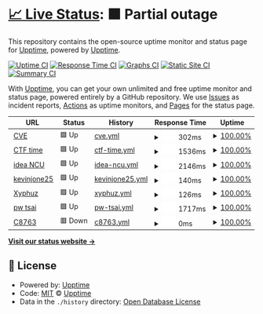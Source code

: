 # [📈 Live Status](https://demo.upptime.js.org): <!--live status--> **🟧 Partial outage**

This repository contains the open-source uptime monitor and status page for [Upptime](https://upptime.js.org), powered by [Upptime](https://github.com/upptime/upptime).

[![Uptime CI](https://github.com/upptime/upptime/workflows/Uptime%20CI/badge.svg)](https://github.com/upptime/upptime/actions?query=workflow%3A%22Uptime+CI%22)
[![Response Time CI](https://github.com/upptime/upptime/workflows/Response%20Time%20CI/badge.svg)](https://github.com/upptime/upptime/actions?query=workflow%3A%22Response+Time+CI%22)
[![Graphs CI](https://github.com/upptime/upptime/workflows/Graphs%20CI/badge.svg)](https://github.com/upptime/upptime/actions?query=workflow%3A%22Graphs+CI%22)
[![Static Site CI](https://github.com/upptime/upptime/workflows/Static%20Site%20CI/badge.svg)](https://github.com/upptime/upptime/actions?query=workflow%3A%22Static+Site+CI%22)
[![Summary CI](https://github.com/upptime/upptime/workflows/Summary%20CI/badge.svg)](https://github.com/upptime/upptime/actions?query=workflow%3A%22Summary+CI%22)

With [Upptime](https://upptime.js.org), you can get your own unlimited and free uptime monitor and status page, powered entirely by a GitHub repository. We use [Issues](https://github.com/upptime/upptime/issues) as incident reports, [Actions](https://github.com/upptime/upptime/actions) as uptime monitors, and [Pages](https://demo.upptime.js.org) for the status page.

<!--start: status pages-->
<!-- This summary is generated by Upptime (https://github.com/upptime/upptime) -->
<!-- Do not edit this manually, your changes will be overwritten -->
<!-- prettier-ignore -->
| URL | Status | History | Response Time | Uptime |
| --- | ------ | ------- | ------------- | ------ |
| <img alt="" src="https://favicons.githubusercontent.com/www.cve.org" height="13"> [CVE](https://www.cve.org/) | 🟩 Up | [cve.yml](https://github.com/kevinjone25/uptime/commits/HEAD/history/cve.yml) | <details><summary><img alt="Response time graph" src="./graphs/cve/response-time-week.png" height="20"> 302ms</summary><br><a href="https://demo.upptime.js.org/history/cve"><img alt="Response time 276" src="https://img.shields.io/endpoint?url=https%3A%2F%2Fraw.githubusercontent.com%2Fkevinjone25%2Fuptime%2FHEAD%2Fapi%2Fcve%2Fresponse-time.json"></a><br><a href="https://demo.upptime.js.org/history/cve"><img alt="24-hour response time 501" src="https://img.shields.io/endpoint?url=https%3A%2F%2Fraw.githubusercontent.com%2Fkevinjone25%2Fuptime%2FHEAD%2Fapi%2Fcve%2Fresponse-time-day.json"></a><br><a href="https://demo.upptime.js.org/history/cve"><img alt="7-day response time 302" src="https://img.shields.io/endpoint?url=https%3A%2F%2Fraw.githubusercontent.com%2Fkevinjone25%2Fuptime%2FHEAD%2Fapi%2Fcve%2Fresponse-time-week.json"></a><br><a href="https://demo.upptime.js.org/history/cve"><img alt="30-day response time 277" src="https://img.shields.io/endpoint?url=https%3A%2F%2Fraw.githubusercontent.com%2Fkevinjone25%2Fuptime%2FHEAD%2Fapi%2Fcve%2Fresponse-time-month.json"></a><br><a href="https://demo.upptime.js.org/history/cve"><img alt="1-year response time 276" src="https://img.shields.io/endpoint?url=https%3A%2F%2Fraw.githubusercontent.com%2Fkevinjone25%2Fuptime%2FHEAD%2Fapi%2Fcve%2Fresponse-time-year.json"></a></details> | <details><summary><a href="https://demo.upptime.js.org/history/cve">100.00%</a></summary><a href="https://demo.upptime.js.org/history/cve"><img alt="All-time uptime 100.00%" src="https://img.shields.io/endpoint?url=https%3A%2F%2Fraw.githubusercontent.com%2Fkevinjone25%2Fuptime%2FHEAD%2Fapi%2Fcve%2Fuptime.json"></a><br><a href="https://demo.upptime.js.org/history/cve"><img alt="24-hour uptime 100.00%" src="https://img.shields.io/endpoint?url=https%3A%2F%2Fraw.githubusercontent.com%2Fkevinjone25%2Fuptime%2FHEAD%2Fapi%2Fcve%2Fuptime-day.json"></a><br><a href="https://demo.upptime.js.org/history/cve"><img alt="7-day uptime 100.00%" src="https://img.shields.io/endpoint?url=https%3A%2F%2Fraw.githubusercontent.com%2Fkevinjone25%2Fuptime%2FHEAD%2Fapi%2Fcve%2Fuptime-week.json"></a><br><a href="https://demo.upptime.js.org/history/cve"><img alt="30-day uptime 100.00%" src="https://img.shields.io/endpoint?url=https%3A%2F%2Fraw.githubusercontent.com%2Fkevinjone25%2Fuptime%2FHEAD%2Fapi%2Fcve%2Fuptime-month.json"></a><br><a href="https://demo.upptime.js.org/history/cve"><img alt="1-year uptime 100.00%" src="https://img.shields.io/endpoint?url=https%3A%2F%2Fraw.githubusercontent.com%2Fkevinjone25%2Fuptime%2FHEAD%2Fapi%2Fcve%2Fuptime-year.json"></a></details>
| <img alt="" src="https://favicons.githubusercontent.com/ctftime.org" height="13"> [CTF time](https://ctftime.org/) | 🟩 Up | [ctf-time.yml](https://github.com/kevinjone25/uptime/commits/HEAD/history/ctf-time.yml) | <details><summary><img alt="Response time graph" src="./graphs/ctf-time/response-time-week.png" height="20"> 1536ms</summary><br><a href="https://demo.upptime.js.org/history/ctf-time"><img alt="Response time 1374" src="https://img.shields.io/endpoint?url=https%3A%2F%2Fraw.githubusercontent.com%2Fkevinjone25%2Fuptime%2FHEAD%2Fapi%2Fctf-time%2Fresponse-time.json"></a><br><a href="https://demo.upptime.js.org/history/ctf-time"><img alt="24-hour response time 1159" src="https://img.shields.io/endpoint?url=https%3A%2F%2Fraw.githubusercontent.com%2Fkevinjone25%2Fuptime%2FHEAD%2Fapi%2Fctf-time%2Fresponse-time-day.json"></a><br><a href="https://demo.upptime.js.org/history/ctf-time"><img alt="7-day response time 1536" src="https://img.shields.io/endpoint?url=https%3A%2F%2Fraw.githubusercontent.com%2Fkevinjone25%2Fuptime%2FHEAD%2Fapi%2Fctf-time%2Fresponse-time-week.json"></a><br><a href="https://demo.upptime.js.org/history/ctf-time"><img alt="30-day response time 1240" src="https://img.shields.io/endpoint?url=https%3A%2F%2Fraw.githubusercontent.com%2Fkevinjone25%2Fuptime%2FHEAD%2Fapi%2Fctf-time%2Fresponse-time-month.json"></a><br><a href="https://demo.upptime.js.org/history/ctf-time"><img alt="1-year response time 1374" src="https://img.shields.io/endpoint?url=https%3A%2F%2Fraw.githubusercontent.com%2Fkevinjone25%2Fuptime%2FHEAD%2Fapi%2Fctf-time%2Fresponse-time-year.json"></a></details> | <details><summary><a href="https://demo.upptime.js.org/history/ctf-time">100.00%</a></summary><a href="https://demo.upptime.js.org/history/ctf-time"><img alt="All-time uptime 99.63%" src="https://img.shields.io/endpoint?url=https%3A%2F%2Fraw.githubusercontent.com%2Fkevinjone25%2Fuptime%2FHEAD%2Fapi%2Fctf-time%2Fuptime.json"></a><br><a href="https://demo.upptime.js.org/history/ctf-time"><img alt="24-hour uptime 100.00%" src="https://img.shields.io/endpoint?url=https%3A%2F%2Fraw.githubusercontent.com%2Fkevinjone25%2Fuptime%2FHEAD%2Fapi%2Fctf-time%2Fuptime-day.json"></a><br><a href="https://demo.upptime.js.org/history/ctf-time"><img alt="7-day uptime 100.00%" src="https://img.shields.io/endpoint?url=https%3A%2F%2Fraw.githubusercontent.com%2Fkevinjone25%2Fuptime%2FHEAD%2Fapi%2Fctf-time%2Fuptime-week.json"></a><br><a href="https://demo.upptime.js.org/history/ctf-time"><img alt="30-day uptime 99.47%" src="https://img.shields.io/endpoint?url=https%3A%2F%2Fraw.githubusercontent.com%2Fkevinjone25%2Fuptime%2FHEAD%2Fapi%2Fctf-time%2Fuptime-month.json"></a><br><a href="https://demo.upptime.js.org/history/ctf-time"><img alt="1-year uptime 99.63%" src="https://img.shields.io/endpoint?url=https%3A%2F%2Fraw.githubusercontent.com%2Fkevinjone25%2Fuptime%2FHEAD%2Fapi%2Fctf-time%2Fuptime-year.json"></a></details>
| <img alt="" src="https://favicons.githubusercontent.com/idea.ncu.edu.tw" height="13"> [idea NCU](https://idea.ncu.edu.tw/) | 🟩 Up | [idea-ncu.yml](https://github.com/kevinjone25/uptime/commits/HEAD/history/idea-ncu.yml) | <details><summary><img alt="Response time graph" src="./graphs/idea-ncu/response-time-week.png" height="20"> 2146ms</summary><br><a href="https://demo.upptime.js.org/history/idea-ncu"><img alt="Response time 2209" src="https://img.shields.io/endpoint?url=https%3A%2F%2Fraw.githubusercontent.com%2Fkevinjone25%2Fuptime%2FHEAD%2Fapi%2Fidea-ncu%2Fresponse-time.json"></a><br><a href="https://demo.upptime.js.org/history/idea-ncu"><img alt="24-hour response time 1721" src="https://img.shields.io/endpoint?url=https%3A%2F%2Fraw.githubusercontent.com%2Fkevinjone25%2Fuptime%2FHEAD%2Fapi%2Fidea-ncu%2Fresponse-time-day.json"></a><br><a href="https://demo.upptime.js.org/history/idea-ncu"><img alt="7-day response time 2146" src="https://img.shields.io/endpoint?url=https%3A%2F%2Fraw.githubusercontent.com%2Fkevinjone25%2Fuptime%2FHEAD%2Fapi%2Fidea-ncu%2Fresponse-time-week.json"></a><br><a href="https://demo.upptime.js.org/history/idea-ncu"><img alt="30-day response time 2196" src="https://img.shields.io/endpoint?url=https%3A%2F%2Fraw.githubusercontent.com%2Fkevinjone25%2Fuptime%2FHEAD%2Fapi%2Fidea-ncu%2Fresponse-time-month.json"></a><br><a href="https://demo.upptime.js.org/history/idea-ncu"><img alt="1-year response time 2209" src="https://img.shields.io/endpoint?url=https%3A%2F%2Fraw.githubusercontent.com%2Fkevinjone25%2Fuptime%2FHEAD%2Fapi%2Fidea-ncu%2Fresponse-time-year.json"></a></details> | <details><summary><a href="https://demo.upptime.js.org/history/idea-ncu">100.00%</a></summary><a href="https://demo.upptime.js.org/history/idea-ncu"><img alt="All-time uptime 88.98%" src="https://img.shields.io/endpoint?url=https%3A%2F%2Fraw.githubusercontent.com%2Fkevinjone25%2Fuptime%2FHEAD%2Fapi%2Fidea-ncu%2Fuptime.json"></a><br><a href="https://demo.upptime.js.org/history/idea-ncu"><img alt="24-hour uptime 100.00%" src="https://img.shields.io/endpoint?url=https%3A%2F%2Fraw.githubusercontent.com%2Fkevinjone25%2Fuptime%2FHEAD%2Fapi%2Fidea-ncu%2Fuptime-day.json"></a><br><a href="https://demo.upptime.js.org/history/idea-ncu"><img alt="7-day uptime 100.00%" src="https://img.shields.io/endpoint?url=https%3A%2F%2Fraw.githubusercontent.com%2Fkevinjone25%2Fuptime%2FHEAD%2Fapi%2Fidea-ncu%2Fuptime-week.json"></a><br><a href="https://demo.upptime.js.org/history/idea-ncu"><img alt="30-day uptime 100.00%" src="https://img.shields.io/endpoint?url=https%3A%2F%2Fraw.githubusercontent.com%2Fkevinjone25%2Fuptime%2FHEAD%2Fapi%2Fidea-ncu%2Fuptime-month.json"></a><br><a href="https://demo.upptime.js.org/history/idea-ncu"><img alt="1-year uptime 88.98%" src="https://img.shields.io/endpoint?url=https%3A%2F%2Fraw.githubusercontent.com%2Fkevinjone25%2Fuptime%2FHEAD%2Fapi%2Fidea-ncu%2Fuptime-year.json"></a></details>
| <img alt="" src="https://favicons.githubusercontent.com/kevinjone25.github.io" height="13"> [kevinjone25](https://kevinjone25.github.io/kevinjoneown/) | 🟩 Up | [kevinjone25.yml](https://github.com/kevinjone25/uptime/commits/HEAD/history/kevinjone25.yml) | <details><summary><img alt="Response time graph" src="./graphs/kevinjone25/response-time-week.png" height="20"> 140ms</summary><br><a href="https://demo.upptime.js.org/history/kevinjone25"><img alt="Response time 95" src="https://img.shields.io/endpoint?url=https%3A%2F%2Fraw.githubusercontent.com%2Fkevinjone25%2Fuptime%2FHEAD%2Fapi%2Fkevinjone25%2Fresponse-time.json"></a><br><a href="https://demo.upptime.js.org/history/kevinjone25"><img alt="24-hour response time 122" src="https://img.shields.io/endpoint?url=https%3A%2F%2Fraw.githubusercontent.com%2Fkevinjone25%2Fuptime%2FHEAD%2Fapi%2Fkevinjone25%2Fresponse-time-day.json"></a><br><a href="https://demo.upptime.js.org/history/kevinjone25"><img alt="7-day response time 140" src="https://img.shields.io/endpoint?url=https%3A%2F%2Fraw.githubusercontent.com%2Fkevinjone25%2Fuptime%2FHEAD%2Fapi%2Fkevinjone25%2Fresponse-time-week.json"></a><br><a href="https://demo.upptime.js.org/history/kevinjone25"><img alt="30-day response time 102" src="https://img.shields.io/endpoint?url=https%3A%2F%2Fraw.githubusercontent.com%2Fkevinjone25%2Fuptime%2FHEAD%2Fapi%2Fkevinjone25%2Fresponse-time-month.json"></a><br><a href="https://demo.upptime.js.org/history/kevinjone25"><img alt="1-year response time 95" src="https://img.shields.io/endpoint?url=https%3A%2F%2Fraw.githubusercontent.com%2Fkevinjone25%2Fuptime%2FHEAD%2Fapi%2Fkevinjone25%2Fresponse-time-year.json"></a></details> | <details><summary><a href="https://demo.upptime.js.org/history/kevinjone25">100.00%</a></summary><a href="https://demo.upptime.js.org/history/kevinjone25"><img alt="All-time uptime 100.00%" src="https://img.shields.io/endpoint?url=https%3A%2F%2Fraw.githubusercontent.com%2Fkevinjone25%2Fuptime%2FHEAD%2Fapi%2Fkevinjone25%2Fuptime.json"></a><br><a href="https://demo.upptime.js.org/history/kevinjone25"><img alt="24-hour uptime 100.00%" src="https://img.shields.io/endpoint?url=https%3A%2F%2Fraw.githubusercontent.com%2Fkevinjone25%2Fuptime%2FHEAD%2Fapi%2Fkevinjone25%2Fuptime-day.json"></a><br><a href="https://demo.upptime.js.org/history/kevinjone25"><img alt="7-day uptime 100.00%" src="https://img.shields.io/endpoint?url=https%3A%2F%2Fraw.githubusercontent.com%2Fkevinjone25%2Fuptime%2FHEAD%2Fapi%2Fkevinjone25%2Fuptime-week.json"></a><br><a href="https://demo.upptime.js.org/history/kevinjone25"><img alt="30-day uptime 100.00%" src="https://img.shields.io/endpoint?url=https%3A%2F%2Fraw.githubusercontent.com%2Fkevinjone25%2Fuptime%2FHEAD%2Fapi%2Fkevinjone25%2Fuptime-month.json"></a><br><a href="https://demo.upptime.js.org/history/kevinjone25"><img alt="1-year uptime 100.00%" src="https://img.shields.io/endpoint?url=https%3A%2F%2Fraw.githubusercontent.com%2Fkevinjone25%2Fuptime%2FHEAD%2Fapi%2Fkevinjone25%2Fuptime-year.json"></a></details>
| <img alt="" src="https://favicons.githubusercontent.com/wst24365888.github.io" height="13"> [Xyphuz](https://wst24365888.github.io/) | 🟩 Up | [xyphuz.yml](https://github.com/kevinjone25/uptime/commits/HEAD/history/xyphuz.yml) | <details><summary><img alt="Response time graph" src="./graphs/xyphuz/response-time-week.png" height="20"> 126ms</summary><br><a href="https://demo.upptime.js.org/history/xyphuz"><img alt="Response time 95" src="https://img.shields.io/endpoint?url=https%3A%2F%2Fraw.githubusercontent.com%2Fkevinjone25%2Fuptime%2FHEAD%2Fapi%2Fxyphuz%2Fresponse-time.json"></a><br><a href="https://demo.upptime.js.org/history/xyphuz"><img alt="24-hour response time 122" src="https://img.shields.io/endpoint?url=https%3A%2F%2Fraw.githubusercontent.com%2Fkevinjone25%2Fuptime%2FHEAD%2Fapi%2Fxyphuz%2Fresponse-time-day.json"></a><br><a href="https://demo.upptime.js.org/history/xyphuz"><img alt="7-day response time 126" src="https://img.shields.io/endpoint?url=https%3A%2F%2Fraw.githubusercontent.com%2Fkevinjone25%2Fuptime%2FHEAD%2Fapi%2Fxyphuz%2Fresponse-time-week.json"></a><br><a href="https://demo.upptime.js.org/history/xyphuz"><img alt="30-day response time 102" src="https://img.shields.io/endpoint?url=https%3A%2F%2Fraw.githubusercontent.com%2Fkevinjone25%2Fuptime%2FHEAD%2Fapi%2Fxyphuz%2Fresponse-time-month.json"></a><br><a href="https://demo.upptime.js.org/history/xyphuz"><img alt="1-year response time 95" src="https://img.shields.io/endpoint?url=https%3A%2F%2Fraw.githubusercontent.com%2Fkevinjone25%2Fuptime%2FHEAD%2Fapi%2Fxyphuz%2Fresponse-time-year.json"></a></details> | <details><summary><a href="https://demo.upptime.js.org/history/xyphuz">100.00%</a></summary><a href="https://demo.upptime.js.org/history/xyphuz"><img alt="All-time uptime 100.00%" src="https://img.shields.io/endpoint?url=https%3A%2F%2Fraw.githubusercontent.com%2Fkevinjone25%2Fuptime%2FHEAD%2Fapi%2Fxyphuz%2Fuptime.json"></a><br><a href="https://demo.upptime.js.org/history/xyphuz"><img alt="24-hour uptime 100.00%" src="https://img.shields.io/endpoint?url=https%3A%2F%2Fraw.githubusercontent.com%2Fkevinjone25%2Fuptime%2FHEAD%2Fapi%2Fxyphuz%2Fuptime-day.json"></a><br><a href="https://demo.upptime.js.org/history/xyphuz"><img alt="7-day uptime 100.00%" src="https://img.shields.io/endpoint?url=https%3A%2F%2Fraw.githubusercontent.com%2Fkevinjone25%2Fuptime%2FHEAD%2Fapi%2Fxyphuz%2Fuptime-week.json"></a><br><a href="https://demo.upptime.js.org/history/xyphuz"><img alt="30-day uptime 100.00%" src="https://img.shields.io/endpoint?url=https%3A%2F%2Fraw.githubusercontent.com%2Fkevinjone25%2Fuptime%2FHEAD%2Fapi%2Fxyphuz%2Fuptime-month.json"></a><br><a href="https://demo.upptime.js.org/history/xyphuz"><img alt="1-year uptime 100.00%" src="https://img.shields.io/endpoint?url=https%3A%2F%2Fraw.githubusercontent.com%2Fkevinjone25%2Fuptime%2FHEAD%2Fapi%2Fxyphuz%2Fuptime-year.json"></a></details>
| <img alt="" src="https://favicons.githubusercontent.com/in.ncu.edu.tw" height="13"> [pw tsai](https://in.ncu.edu.tw/~pwtsai/) | 🟩 Up | [pw-tsai.yml](https://github.com/kevinjone25/uptime/commits/HEAD/history/pw-tsai.yml) | <details><summary><img alt="Response time graph" src="./graphs/pw-tsai/response-time-week.png" height="20"> 1717ms</summary><br><a href="https://demo.upptime.js.org/history/pw-tsai"><img alt="Response time 1647" src="https://img.shields.io/endpoint?url=https%3A%2F%2Fraw.githubusercontent.com%2Fkevinjone25%2Fuptime%2FHEAD%2Fapi%2Fpw-tsai%2Fresponse-time.json"></a><br><a href="https://demo.upptime.js.org/history/pw-tsai"><img alt="24-hour response time 1691" src="https://img.shields.io/endpoint?url=https%3A%2F%2Fraw.githubusercontent.com%2Fkevinjone25%2Fuptime%2FHEAD%2Fapi%2Fpw-tsai%2Fresponse-time-day.json"></a><br><a href="https://demo.upptime.js.org/history/pw-tsai"><img alt="7-day response time 1717" src="https://img.shields.io/endpoint?url=https%3A%2F%2Fraw.githubusercontent.com%2Fkevinjone25%2Fuptime%2FHEAD%2Fapi%2Fpw-tsai%2Fresponse-time-week.json"></a><br><a href="https://demo.upptime.js.org/history/pw-tsai"><img alt="30-day response time 1724" src="https://img.shields.io/endpoint?url=https%3A%2F%2Fraw.githubusercontent.com%2Fkevinjone25%2Fuptime%2FHEAD%2Fapi%2Fpw-tsai%2Fresponse-time-month.json"></a><br><a href="https://demo.upptime.js.org/history/pw-tsai"><img alt="1-year response time 1647" src="https://img.shields.io/endpoint?url=https%3A%2F%2Fraw.githubusercontent.com%2Fkevinjone25%2Fuptime%2FHEAD%2Fapi%2Fpw-tsai%2Fresponse-time-year.json"></a></details> | <details><summary><a href="https://demo.upptime.js.org/history/pw-tsai">100.00%</a></summary><a href="https://demo.upptime.js.org/history/pw-tsai"><img alt="All-time uptime 99.98%" src="https://img.shields.io/endpoint?url=https%3A%2F%2Fraw.githubusercontent.com%2Fkevinjone25%2Fuptime%2FHEAD%2Fapi%2Fpw-tsai%2Fuptime.json"></a><br><a href="https://demo.upptime.js.org/history/pw-tsai"><img alt="24-hour uptime 100.00%" src="https://img.shields.io/endpoint?url=https%3A%2F%2Fraw.githubusercontent.com%2Fkevinjone25%2Fuptime%2FHEAD%2Fapi%2Fpw-tsai%2Fuptime-day.json"></a><br><a href="https://demo.upptime.js.org/history/pw-tsai"><img alt="7-day uptime 100.00%" src="https://img.shields.io/endpoint?url=https%3A%2F%2Fraw.githubusercontent.com%2Fkevinjone25%2Fuptime%2FHEAD%2Fapi%2Fpw-tsai%2Fuptime-week.json"></a><br><a href="https://demo.upptime.js.org/history/pw-tsai"><img alt="30-day uptime 100.00%" src="https://img.shields.io/endpoint?url=https%3A%2F%2Fraw.githubusercontent.com%2Fkevinjone25%2Fuptime%2FHEAD%2Fapi%2Fpw-tsai%2Fuptime-month.json"></a><br><a href="https://demo.upptime.js.org/history/pw-tsai"><img alt="1-year uptime 99.98%" src="https://img.shields.io/endpoint?url=https%3A%2F%2Fraw.githubusercontent.com%2Fkevinjone25%2Fuptime%2FHEAD%2Fapi%2Fpw-tsai%2Fuptime-year.json"></a></details>
| <img alt="" src="https://favicons.githubusercontent.com/kiritoc8763.org" height="13"> [C8763](https://kiritoc8763.org) | 🟥 Down | [c8763.yml](https://github.com/kevinjone25/uptime/commits/HEAD/history/c8763.yml) | <details><summary><img alt="Response time graph" src="./graphs/c8763/response-time-week.png" height="20"> 0ms</summary><br><a href="https://demo.upptime.js.org/history/c8763"><img alt="Response time 0" src="https://img.shields.io/endpoint?url=https%3A%2F%2Fraw.githubusercontent.com%2Fkevinjone25%2Fuptime%2FHEAD%2Fapi%2Fc8763%2Fresponse-time.json"></a><br><a href="https://demo.upptime.js.org/history/c8763"><img alt="24-hour response time 0" src="https://img.shields.io/endpoint?url=https%3A%2F%2Fraw.githubusercontent.com%2Fkevinjone25%2Fuptime%2FHEAD%2Fapi%2Fc8763%2Fresponse-time-day.json"></a><br><a href="https://demo.upptime.js.org/history/c8763"><img alt="7-day response time 0" src="https://img.shields.io/endpoint?url=https%3A%2F%2Fraw.githubusercontent.com%2Fkevinjone25%2Fuptime%2FHEAD%2Fapi%2Fc8763%2Fresponse-time-week.json"></a><br><a href="https://demo.upptime.js.org/history/c8763"><img alt="30-day response time 0" src="https://img.shields.io/endpoint?url=https%3A%2F%2Fraw.githubusercontent.com%2Fkevinjone25%2Fuptime%2FHEAD%2Fapi%2Fc8763%2Fresponse-time-month.json"></a><br><a href="https://demo.upptime.js.org/history/c8763"><img alt="1-year response time 0" src="https://img.shields.io/endpoint?url=https%3A%2F%2Fraw.githubusercontent.com%2Fkevinjone25%2Fuptime%2FHEAD%2Fapi%2Fc8763%2Fresponse-time-year.json"></a></details> | <details><summary><a href="https://demo.upptime.js.org/history/c8763">100.00%</a></summary><a href="https://demo.upptime.js.org/history/c8763"><img alt="All-time uptime 100.00%" src="https://img.shields.io/endpoint?url=https%3A%2F%2Fraw.githubusercontent.com%2Fkevinjone25%2Fuptime%2FHEAD%2Fapi%2Fc8763%2Fuptime.json"></a><br><a href="https://demo.upptime.js.org/history/c8763"><img alt="24-hour uptime 100.00%" src="https://img.shields.io/endpoint?url=https%3A%2F%2Fraw.githubusercontent.com%2Fkevinjone25%2Fuptime%2FHEAD%2Fapi%2Fc8763%2Fuptime-day.json"></a><br><a href="https://demo.upptime.js.org/history/c8763"><img alt="7-day uptime 100.00%" src="https://img.shields.io/endpoint?url=https%3A%2F%2Fraw.githubusercontent.com%2Fkevinjone25%2Fuptime%2FHEAD%2Fapi%2Fc8763%2Fuptime-week.json"></a><br><a href="https://demo.upptime.js.org/history/c8763"><img alt="30-day uptime 100.00%" src="https://img.shields.io/endpoint?url=https%3A%2F%2Fraw.githubusercontent.com%2Fkevinjone25%2Fuptime%2FHEAD%2Fapi%2Fc8763%2Fuptime-month.json"></a><br><a href="https://demo.upptime.js.org/history/c8763"><img alt="1-year uptime 100.00%" src="https://img.shields.io/endpoint?url=https%3A%2F%2Fraw.githubusercontent.com%2Fkevinjone25%2Fuptime%2FHEAD%2Fapi%2Fc8763%2Fuptime-year.json"></a></details>

<!--end: status pages-->

[**Visit our status website →**](https://demo.upptime.js.org)

## 📄 License

- Powered by: [Upptime](https://github.com/upptime/upptime)
- Code: [MIT](./LICENSE) © [Upptime](https://upptime.js.org)
- Data in the `./history` directory: [Open Database License](https://opendatacommons.org/licenses/odbl/1-0/)
